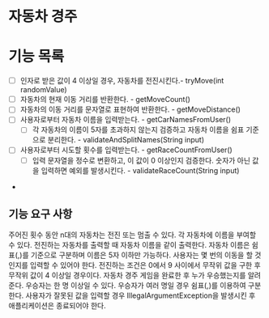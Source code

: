 # 자동차 경주

# 기능 목록
- [ ] 인자로 받은 값이 4 이상일 경우, 자동차를 전진시킨다.- tryMove(int randomValue)
- [ ] 자동차의 현재 이동 거리를 반환한다. - getMoveCount()
- [ ] 자동차의 이동 거리를 문자열로 표현하여 반환한다. - getMoveDistance()
- [ ] 사용자로부터 자동차 이름을 입력받는다. - getCarNamesFromUser()
    - [ ]  각 자동차의 이름이 5자를 초과하지 않는지 검증하고 자동차 이름을 쉼표 기준으로 분리한다. - validateAndSplitNames(String input)
- [ ] 사용자로부터 시도할 횟수를 입력받는다. - getRaceCountFromUser()
    - [ ] 입력 문자열을 정수로 변환하고, 이 값이 0 이상인지 검증한다. 숫자가 아닌 값을 입력하면 예외를 발생시킨다. - validateRaceCount(String input)
- 


## 기능 요구 사항
주어진 횟수 동안 n대의 자동차는 전진 또는 멈출 수 있다.
각 자동차에 이름을 부여할 수 있다. 전진하는 자동차를 출력할 때 자동차 이름을 같이 출력한다.
자동차 이름은 쉼표(,)를 기준으로 구분하며 이름은 5자 이하만 가능하다.
사용자는 몇 번의 이동을 할 것인지를 입력할 수 있어야 한다.
전진하는 조건은 0에서 9 사이에서 무작위 값을 구한 후 무작위 값이 4 이상일 경우이다.
자동차 경주 게임을 완료한 후 누가 우승했는지를 알려준다. 우승자는 한 명 이상일 수 있다.
우승자가 여러 명일 경우 쉼표(,)를 이용하여 구분한다.
사용자가 잘못된 값을 입력할 경우 IllegalArgumentException을 발생시킨 후 애플리케이션은 종료되어야 한다.

